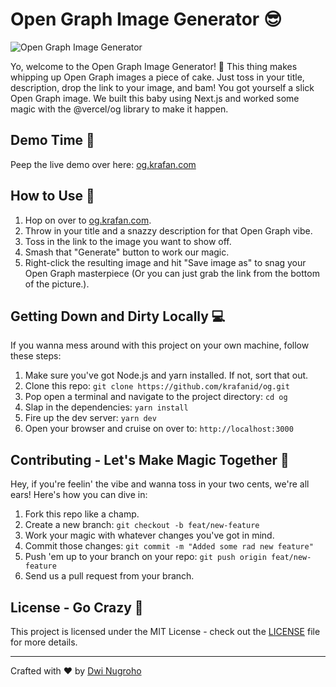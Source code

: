 # Open Graph Image Generator 😎

![Open Graph Image Generator](https://og.krafan.com/api?title=Open+Graph+Image+Generator&description=Generate+stunning+Open+Graph+images+effortlessly%21+The+Open+Graph+Image+Generator+lets+you+create+eye-catching+images+for+social+sharing.+Just+enter+your+title%2C+description%2C+and+image+link%2C+and+voil%C3%A0%21&image=https%3A%2F%2Fog.krafan.com%2Fimg%2Fkrafan.jpg&theme=dark)

Yo, welcome to the Open Graph Image Generator! 🚀 This thing makes whipping up Open Graph images a piece of cake. Just toss in your title, description, drop the link to your image, and bam! You got yourself a slick Open Graph image. We built this baby using Next.js and worked some magic with the @vercel/og library to make it happen.

## Demo Time 🎉

Peep the live demo over here: [og.krafan.com](https://og.krafan.com)

## How to Use 🤙

1. Hop on over to [og.krafan.com](https://og.krafan.com).
2. Throw in your title and a snazzy description for that Open Graph vibe.
3. Toss in the link to the image you want to show off.
4. Smash that "Generate" button to work our magic.
5. Right-click the resulting image and hit "Save image as" to snag your Open Graph masterpiece (Or you can just grab the link from the bottom of the picture.).

## Getting Down and Dirty Locally 💻

If you wanna mess around with this project on your own machine, follow these steps:

1. Make sure you've got Node.js and yarn installed. If not, sort that out.
2. Clone this repo: `git clone https://github.com/krafanid/og.git`
3. Pop open a terminal and navigate to the project directory: `cd og`
4. Slap in the dependencies: `yarn install`
5. Fire up the dev server: `yarn dev`
6. Open your browser and cruise on over to: `http://localhost:3000`

## Contributing - Let's Make Magic Together 🤝

Hey, if you're feelin' the vibe and wanna toss in your two cents, we're all ears! Here's how you can dive in:

1. Fork this repo like a champ.
2. Create a new branch: `git checkout -b feat/new-feature`
3. Work your magic with whatever changes you've got in mind.
4. Commit those changes: `git commit -m "Added some rad new feature"`
5. Push 'em up to your branch on your repo: `git push origin feat/new-feature`
6. Send us a pull request from your branch.

## License - Go Crazy 🎉

This project is licensed under the MIT License - check out the [LICENSE](LICENSE) file for more details.

---

Crafted with ❤️ by [Dwi Nugroho](https://github.com/DwiNugroho)

